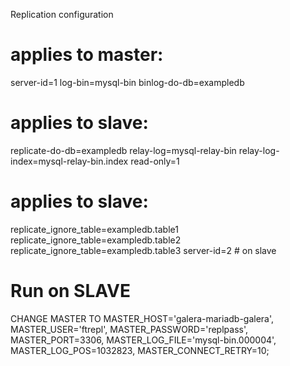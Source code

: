 
Replication configuration

# applies to master:
server-id=1
log-bin=mysql-bin
binlog-do-db=exampledb

# applies to slave:
replicate-do-db=exampledb
relay-log=mysql-relay-bin
relay-log-index=mysql-relay-bin.index
read-only=1

# applies to slave:
replicate_ignore_table=exampledb.table1
replicate_ignore_table=exampledb.table2
replicate_ignore_table=exampledb.table3
server-id=2 # on slave

# Run on SLAVE
CHANGE MASTER TO
MASTER_HOST='galera-mariadb-galera',
MASTER_USER='ftrepl',
MASTER_PASSWORD='replpass',
MASTER_PORT=3306,
MASTER_LOG_FILE='mysql-bin.000004',
MASTER_LOG_POS=1032823,
MASTER_CONNECT_RETRY=10;